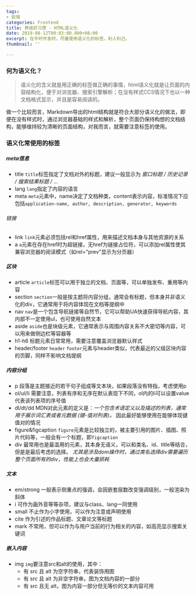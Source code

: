 ```yaml
---
tags:
- 前端
categories: Frontend
title: 养成好习惯 - HTML语义化
date: 2019-08-12T00:03:00.000+08:00
excerpt: 在平时开发时，尽量使用语义化的标签，利人利己。
thumbnail: ''

---
```

### 何为语义化？

> 语义化的含义就是用正确的标签做正确的事情，html语义化就是让页面的内容结构化，便于对浏览器、搜索引擎解析；在没有样式CCS情况下也以一种文档格式显示，并且是容易阅读的。

做一个比较而言，Markdown导出的html结构就是符合大部分语义化的做法，即便在没有样式时，通过浏览器基础的样式和解析，整个页面仍保持构想的文档结构，能够维持较为清晰的页面结构，对我而言，就需要注意标签的使用。

### 语义化常使用的标签

##### meta信息
- title
  `title`标签指定了文档对外的标题，建议一般显示为 *窗口标题 / 历史记录 / 搜索结果标题 / ...*
- lang
  `lang`指定了内容的语言
- meta
  `meta`元素中，name决定了文档种类，content表示内容，标准情况下应包括`application-name, author, description, generator, keywords`
  
###### 链接
- link
  `link`元素必须包括rel和href属性，用来描述文档本身与其他资源的关系
- a
  `a`元素在存在href时为超链接，无href为链接占位符，可以添加rel属性使其兼容浏览器的阅读模式（如rel="prev"显示为分页器）

##### 区块
- article
  `article`标签可以用于独立的文档、页面等，可以单独发布、重用等内容
- section 
  `section`一般是按主题将内容分组，通常会有标题，但本身并非语义化的div，它通常用于将内容体现在文档等提纲中
- nav
  `nav`是一个包含导航链接等自然节，它可以帮助UA快速获得导航内容，其内部不一定使用ul，也可使用自然文本
- aside
  `aside`也是块级元素，它通常表示与周围内容关系不大密切等内容，可以用来做侧边栏等容器等
- h1-h6
  标题元素日常常用，需要注意覆盖浏览器默认样式
- header/footer
  `header`
  `footer`元素与header类似，代表最近的父级区块内容的页脚，同样不影响文档提纲

##### 内容分组
- p
  段落是主题接近的若干句子组成等文本块，如果段落没有特指，考虑使用p
- ol/ul/li
  需要注意，列表有序和无序在默认表现下不同，ol内的li可以设置value代表该列表项的序号值
- dl/dt/dd
  MDN对此元素的定义是：*一个包含术语定义以及描述的列表，通常用于展示词汇表或者元数据 (键-值对列表)。*
  因此最好能够使用在能够体现键值对的情况
- figure&figcaption
  `figure`元素是比较独立的，被主要引用的图片、插图、照片代码等，一般会有一个标题，即`figcaption`
- div
  最常用也是最滥用的元素，其本身无语义，可以和类名、id、title等结合，但是是最后考虑的选择。
  *尤其是涉及dom操作时，通过类名选择div需要遍历整个页面所有的div，性能上也会大量损耗*

##### 文本
- em/strong
  一般表示侧重点的强调，会因嵌套层数改变强调级别，一般渲染为斜体
- i
  可作为画外音等等杂项，建议与class、lang一同使用
- small
  不止作为小字使用，可以作为注意或声明使用
- cite
  作为引述的作品标题、文章论文等标题
- mark
  不常用，但可以作为与用户当前的行为相关的内容，如高亮显示搜索关键词

##### 嵌入内容
- img
  `img`要注意src和alt的使用，其中：
  - 有 src 且 alt 为空字符串，代表装饰用图
  - 有 src 且 alt 为非空字符串，图为文档内容的一部分
  - 有 src 且无 alt，图为内容一部分但无等价的文本内容可用